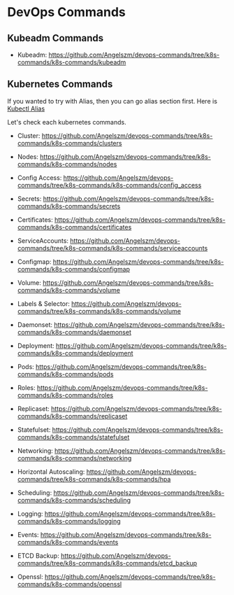 # DevOps Commands 

## Kubeadm Commands
* Kubeadm: https://github.com/Angelszm/devops-commands/tree/k8s-commands/k8s-commands/kubeadm


## Kubernetes Commands 
If you wanted to try with Alias, then you can go alias section first. Here is 
[Kubectl Alias](https://github.com/Angelszm/devops-commands/tree/k8s-commands/k8s-commands/alias)


Let's check each kubernetes commands. 
* Cluster: https://github.com/Angelszm/devops-commands/tree/k8s-commands/k8s-commands/clusters

* Nodes: https://github.com/Angelszm/devops-commands/tree/k8s-commands/k8s-commands/nodes

* Config Access: https://github.com/Angelszm/devops-commands/tree/k8s-commands/k8s-commands/config_access

* Secrets: https://github.com/Angelszm/devops-commands/tree/k8s-commands/k8s-commands/secrets

* Certificates: https://github.com/Angelszm/devops-commands/tree/k8s-commands/k8s-commands/certificates

* ServiceAccounts: https://github.com/Angelszm/devops-commands/tree/k8s-commands/k8s-commands/serviceaccounts

* Configmap: https://github.com/Angelszm/devops-commands/tree/k8s-commands/k8s-commands/configmap

* Volume: https://github.com/Angelszm/devops-commands/tree/k8s-commands/k8s-commands/volume

* Labels & Selector: https://github.com/Angelszm/devops-commands/tree/k8s-commands/k8s-commands/volume

* Daemonset: https://github.com/Angelszm/devops-commands/tree/k8s-commands/k8s-commands/daemonset

* Deployment: https://github.com/Angelszm/devops-commands/tree/k8s-commands/k8s-commands/deployment

* Pods: https://github.com/Angelszm/devops-commands/tree/k8s-commands/k8s-commands/pods

* Roles: https://github.com/Angelszm/devops-commands/tree/k8s-commands/k8s-commands/roles

* Replicaset: https://github.com/Angelszm/devops-commands/tree/k8s-commands/k8s-commands/replicaset

* Statefulset: https://github.com/Angelszm/devops-commands/tree/k8s-commands/k8s-commands/statefulset

* Networking: https://github.com/Angelszm/devops-commands/tree/k8s-commands/k8s-commands/networking

* Horizontal Autoscaling: https://github.com/Angelszm/devops-commands/tree/k8s-commands/k8s-commands/hpa

* Scheduling: https://github.com/Angelszm/devops-commands/tree/k8s-commands/k8s-commands/scheduling

* Logging: https://github.com/Angelszm/devops-commands/tree/k8s-commands/k8s-commands/logging

* Events: https://github.com/Angelszm/devops-commands/tree/k8s-commands/k8s-commands/events

* ETCD Backup: https://github.com/Angelszm/devops-commands/tree/k8s-commands/k8s-commands/etcd_backup

* Openssl: https://github.com/Angelszm/devops-commands/tree/k8s-commands/k8s-commands/openssl